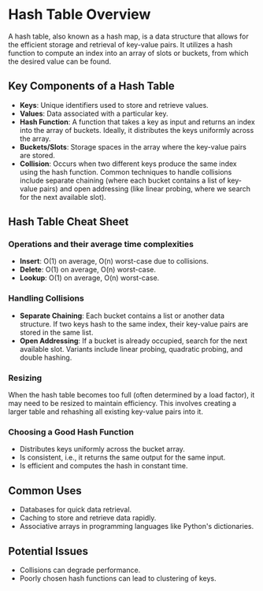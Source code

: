 # Hash Table Overview

A hash table, also known as a hash map, is a data structure that allows for the efficient storage and retrieval of key-value pairs. It utilizes a hash function to compute an index into an array of slots or buckets, from which the desired value can be found.

## Key Components of a Hash Table

- **Keys**: Unique identifiers used to store and retrieve values.
- **Values**: Data associated with a particular key.
- **Hash Function**: A function that takes a key as input and returns an index into the array of buckets. Ideally, it distributes the keys uniformly across the array.
- **Buckets/Slots**: Storage spaces in the array where the key-value pairs are stored.
- **Collision**: Occurs when two different keys produce the same index using the hash function. Common techniques to handle collisions include separate chaining (where each bucket contains a list of key-value pairs) and open addressing (like linear probing, where we search for the next available slot).

## Hash Table Cheat Sheet

### Operations and their average time complexities

- **Insert**: O(1) on average, O(n) worst-case due to collisions.
- **Delete**: O(1) on average, O(n) worst-case.
- **Lookup**: O(1) on average, O(n) worst-case.

### Handling Collisions

- **Separate Chaining**: Each bucket contains a list or another data structure. If two keys hash to the same index, their key-value pairs are stored in the same list.
- **Open Addressing**: If a bucket is already occupied, search for the next available slot. Variants include linear probing, quadratic probing, and double hashing.

### Resizing

When the hash table becomes too full (often determined by a load factor), it may need to be resized to maintain efficiency. This involves creating a larger table and rehashing all existing key-value pairs into it.

### Choosing a Good Hash Function

- Distributes keys uniformly across the bucket array.
- Is consistent, i.e., it returns the same output for the same input.
- Is efficient and computes the hash in constant time.

## Common Uses

- Databases for quick data retrieval.
- Caching to store and retrieve data rapidly.
- Associative arrays in programming languages like Python's dictionaries.

## Potential Issues

- Collisions can degrade performance.
- Poorly chosen hash functions can lead to clustering of keys.